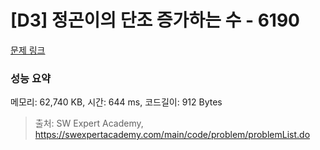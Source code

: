 # [D3] 정곤이의 단조 증가하는 수 - 6190 

[문제 링크](https://swexpertacademy.com/main/code/problem/problemDetail.do?contestProbId=AWcPjEuKAFgDFAU4) 

### 성능 요약

메모리: 62,740 KB, 시간: 644 ms, 코드길이: 912 Bytes



> 출처: SW Expert Academy, https://swexpertacademy.com/main/code/problem/problemList.do